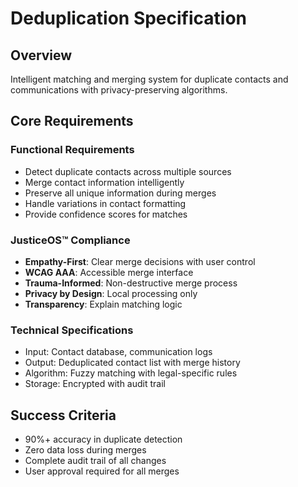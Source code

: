 # Deduplication Specification

## Overview
Intelligent matching and merging system for duplicate contacts and communications with privacy-preserving algorithms.

## Core Requirements

### Functional Requirements
- Detect duplicate contacts across multiple sources
- Merge contact information intelligently
- Preserve all unique information during merges
- Handle variations in contact formatting
- Provide confidence scores for matches

### JusticeOS™ Compliance
- **Empathy-First**: Clear merge decisions with user control
- **WCAG AAA**: Accessible merge interface
- **Trauma-Informed**: Non-destructive merge process
- **Privacy by Design**: Local processing only
- **Transparency**: Explain matching logic

### Technical Specifications
- Input: Contact database, communication logs
- Output: Deduplicated contact list with merge history
- Algorithm: Fuzzy matching with legal-specific rules
- Storage: Encrypted with audit trail

## Success Criteria
- 90%+ accuracy in duplicate detection
- Zero data loss during merges
- Complete audit trail of all changes
- User approval required for all merges
